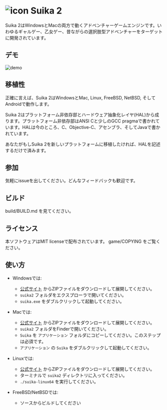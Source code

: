 ![icon](https://github.com/ktabata/suika2/raw/master/doc/icon.png "icon") Suika 2
=================================================================================

Suika 2はWindowsとMacの両方で動くアドベンチャーゲームエンジンです。いわゆるギャルゲー、乙女ゲー、昔ながらの選択肢型アドベンチャーをターゲットに開発されています。

## デモ

![demo](https://github.com/ktabata/suika2/raw/master/doc/screenshot.jpg "screenshot")

## 移植性

正確に言えば、Suika 2はWindowsとMac, Linux, FreeBSD, NetBSD, そしてAndroidで動作します。

Suika 2はプラットフォーム非依存部とハードウェア抽象化レイヤ(HAL)から成ります。プラットフォーム非依存部はANSI Cと少しのGCC pragmaで書かれています。HALは今のところ、C、Objective-C、アセンブラ、そしてJavaで書かれています。

あなたがもしSuika 2を新しいプラットフォームに移植したければ、HALを記述するだけで済みます。

## 参加

気軽にissueを出してください。どんなフィードバックも歓迎です。

## ビルド

build/BUILD.md を見てください。

## ライセンス

本ソフトウェアはMIT licenseで配布されています。 game/COPYING をご覧ください。

## 使い方

* Windowsでは:
    * [公式サイト](https://luxion.jp/s2/ja/) からZIPファイルをダウンロードして展開してください。
    * `suika2` フォルダをエクスプローラで開いてください。
    * `suika.exe` をダブルクリックして起動してください。

* Macでは:
    * [公式サイト](https://luxion.jp/s2/ja/) からZIPファイルをダウンロードして展開してください。
    * `suika2` フォルダをFinderで開いてください。
    * `Suika` を `アプリケーション` フォルダにコピーしてください。このステップは必須です。
    * `アプリケーション` の `Suika` をダブルクリックして起動してください。

* Linuxでは:
    * [公式サイト](https://luxion.jp/s2/ja/) からZIPファイルをダウンロードして展開してください。
    * ターミナルで `suika2` ディレクトリに入ってください。
    * `./suika-linux64` を実行してください。

* FreeBSD/NetBSDでは:
    * ソースからビルドしてください
